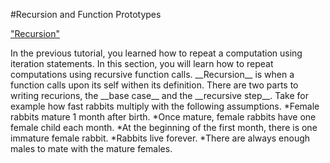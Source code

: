 #Recursion and Function Prototypes

["Recursion"](#Recursion)   


<a name="Recursion"/>
In the previous tutorial, you learned how to repeat a computation using iteration statements. In this section, you will learn how to repeat computations using recursive function calls.   
__Recursion__ is when a function calls upon its self withen its definition. There are two parts to writing recurions, the __base case__ and the __recursive step__.   
Take for example how fast rabbits multiply with the following assumptions. 
*Female rabbits mature 1 month after birth.
*Once mature, female rabbits have one female child each month.
*At the beginning of the first month, there is one immature female rabbit.
*Rabbits live forever.
*There are always enough males to mate with the mature females. 
